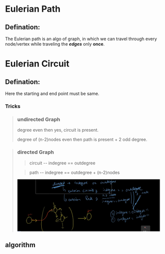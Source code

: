 # Eulerian Path

## Defination:

The Eulerian path is an algo of graph, in which we can travel through every node/vertex while traveling the **_edges_** only **once**.

# Eulerian Circuit

## Defination:

Here the starting and end point must be same.

### Tricks

> ### undirected Graph
>
> degree even then yes, circuit is present.
>
> degree of (n-2)nodes even then path is present + 2 odd degree.

> ### directed Graph
>
> > circuit -- indegree == outdegree
>
> > path -- indegree == outdegree + (n-2)nodes
>
> ![Alt text](image.png)

## algorithm
